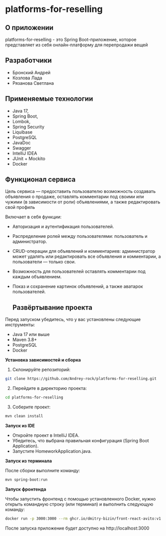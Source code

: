 # platforms-for-reselling

## О приложении

platforms-for-reselling - это Spring Boot-приложение, которое представляет из себя онлайн-платформу для перепродажи вещей

## Разработчики

* Бронский Андрей
* Козлова Лада
* Рязанова Светлана

## Применяемые технологии

* Java 17, 
* Spring Boot, 
* Lombok, 
* Spring Security 
* Liquibase
* PostgreSQL
* JavaDoc
* Swagger
* IntelliJ IDEA
* JUnit + Mockito
* Docker

## Функционал сервиса

Цель сервиса — предоставить пользователю возможность создавать объявления о продаже, оставлять комментарии под своими или чужими (в зависимости от роли) объявлениями, а также редактировать свой профиль

Включает в себя функции:

* Авторизация и аутентификация пользователей.
* Распределение ролей между пользователями: пользователь и администратор.
* CRUD-операции для объявлений и комментариев: администратор может удалять или редактировать все объявления и комментарии, а пользователи — только свои.
* Возможность для пользователей оставлять комментарии под каждым объявлением.
* Показ и сохранение картинок объявлений, а также аватарок пользователей.

  ## Развёртывание проекта
Перед запуском убедитесь, что у вас установлены следующие инструменты:

* Java 17 или выше
* Maven 3.8+
* PostgreSQL
* Docker

**Установка зависимостей и сборка**

1. Склонируйте репозиторий:
```bash
git clone https://github.com/Andrey-rock/platforms-for-reselling.git
```
2. Перейдите в директорию проекта:
```bash
cd platforms-for-reselling
```
3. Соберите проект:
```bash
mvn clean install
```
**Запуск из IDE**

* Откройте проект в IntelliJ IDEA.
* Убедитесь, что выбрана правильная конфигурация (Spring Boot Application).
* Запустите HomeworkApplication.java.

**Запуск из терминала**

После сборки выполните команду:
```bash
mvn spring-boot:run
```
**Запуск фронтенда**

Чтобы запустить фронтенд с помощью установленного Docker, нужно открыть командную строку (или терминал) и выполнить следующую команду:
```bash
docker run -p 3000:3000 --rm ghcr.io/dmitry-bizin/front-react-avito:v1.21
``` 
После запуска приложение будет доступно на http://localhost:3000
